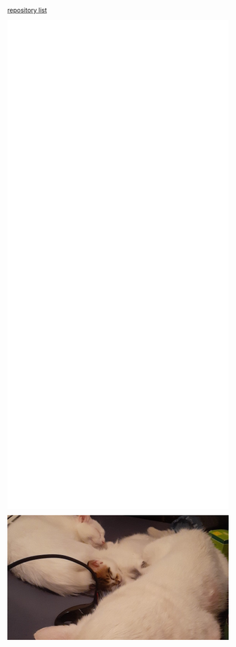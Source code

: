 [repository list](REPOS.md)
<p align="center">

<a href="https://github.com/YoraiLevi/YoraiLevi">
<picture>
  <source media="(prefers-color-scheme: dark)" srcset="./card-dark-0.svg">
  <source media="(prefers-color-scheme: light)" srcset="./card-light-0.svg">
  <img align="center" src="./card-dark-0.svg" />
</picture></a>
<a href="https://github.com/YoraiLevi/pester5-tutorial">
<picture>
  <source media="(prefers-color-scheme: dark)" srcset="./card-dark-1.svg">
  <source media="(prefers-color-scheme: light)" srcset="./card-light-1.svg">
  <img align="center" src="./card-dark-1.svg" />
</picture></a>
<a href="https://github.com/YoraiLevi/ahk-autohotkeys">
<picture>
  <source media="(prefers-color-scheme: dark)" srcset="./card-dark-2.svg">
  <source media="(prefers-color-scheme: light)" srcset="./card-light-2.svg">
  <img align="center" src="./card-dark-2.svg" />
</picture></a>
<a href="https://github.com/YoraiLevi/plotly_dash">
<picture>
  <source media="(prefers-color-scheme: dark)" srcset="./card-dark-3.svg">
  <source media="(prefers-color-scheme: light)" srcset="./card-light-3.svg">
  <img align="center" src="./card-dark-3.svg" />
</picture></a>
<a href="https://github.com/YoraiLevi/Intro-to-NLP-236299-CS187">
<picture>
  <source media="(prefers-color-scheme: dark)" srcset="./card-dark-4.svg">
  <source media="(prefers-color-scheme: light)" srcset="./card-light-4.svg">
  <img align="center" src="./card-dark-4.svg" />
</picture></a>
<a href="https://github.com/YoraiLevi/regedit.ps1">
<picture>
  <source media="(prefers-color-scheme: dark)" srcset="./card-dark-5.svg">
  <source media="(prefers-color-scheme: light)" srcset="./card-light-5.svg">
  <img align="center" src="./card-dark-5.svg" />
</picture></a>

![](resources/README/header_image.jpg)
</p>
